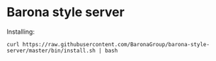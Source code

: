 # Barona style server

Installing:

    curl https://raw.githubusercontent.com/BaronaGroup/barona-style-server/master/bin/install.sh | bash
